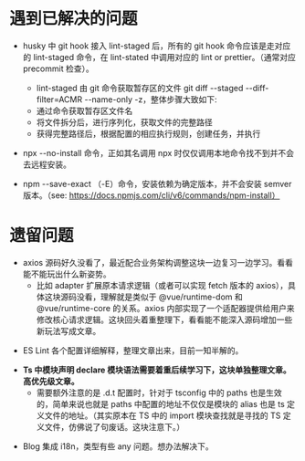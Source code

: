 # 遇到已解决的问题

- husky 中 git hook 接入 lint-staged 后，所有的 git hook 命令应该是走对应的 lint-staged 命令，在 lint-stated 中调用对应的 lint or prettier。（通常对应 precommit 检查）。

  - lint-staged 由 git 命令获取暂存区的文件 git diff --staged --diff-filter=ACMR --name-only -z，整体步骤大致如下:

  * 通过命令获取暂存区文件名
  * 将文件拆分后，进行序列化，获取文件的完整路径
  * 获得完整路径后，根据配置的相应执行规则，创建任务，并执行

* npx --no-install 命令，正如其名调用 npx 时仅仅调用本地命令找不到并不会去远程安装。

* npm --save-exact （-E）命令，安装依赖为确定版本，并不会安装 semver 版本。（see: https://docs.npmjs.com/cli/v6/commands/npm-install）

# 遗留问题

- axios 源码好久没看了，最近配合业务架构调整这块一边复习一边学习。看看能不能玩出什么新姿势。
  - 比如 adapter 扩展原本请求逻辑（或者可以实现 fetch 版本的 axios），具体这块源码没看，理解就是类似于 @vue/runtime-dom 和 @vue/runtime-core 的关系。axios 内部实现了一个适配器提供给用户来修改核心请求逻辑。这块回头着重整理下，看看能不能深入源码增加一些新玩法写成文章。

* ES Lint 各个配置详细解释，整理文章出来，目前一知半解的。

- **Ts 中模块声明 declare 模块语法需要着重后续学习下，这块单独整理文章。高优先级文章。**
  - 需要额外注意的是 .d.t 配置时，针对于 tsconfig 中的 paths 也是生效的，简单来说也就是 paths 中配置的地址不仅仅是模块的 alias 也是 ts 定义文件的地址。（其实原本在 TS 中的 import 模块查找就是寻找的 TS 定义文件，仿佛说了句废话。这块注意下。）

* Blog 集成 i18n，类型有些 any 问题。想办法解决下。
